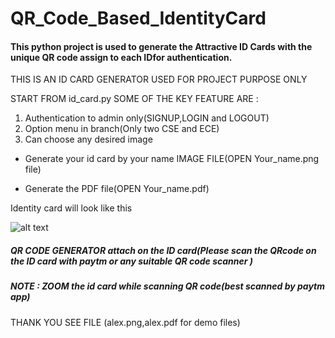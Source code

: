 # QR_Code_Based_IdentityCard


#### This python project is used to generate the Attractive ID Cards with the unique QR code assign to each IDfor authentication.

THIS IS AN ID CARD GENERATOR USED FOR PROJECT PURPOSE ONLY 

START FROM id_card.py
SOME OF THE KEY FEATURE ARE :
1. Authentication to admin only(SIGNUP,LOGIN and LOGOUT)
2. Option menu in branch(Only two CSE and ECE)
3. Can choose any desired image

* Generate your id card by your name IMAGE FILE(OPEN Your_name.png file)

* Generate the PDF file(OPEN Your_name.pdf)

Identity card will look like this 

![alt text](https://github.com/utkarshyadav46/QR_Code_Based_IdentityCard/blob/master/ALEX.png?raw=true)



##### QR CODE GENERATOR attach on the ID card(Please scan the QRcode on the ID card with paytm or any suitable QR code scanner )

##### NOTE : ZOOM the id card while scanning QR code(best scanned by paytm app)

 THANK YOU 
 SEE FILE (alex.png,alex.pdf for demo files)


